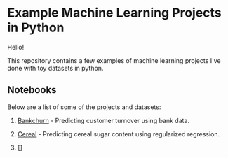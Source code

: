 # Example Machine Learning Projects in Python

Hello!

This repository contains a few examples of machine learning projects I've done with toy datasets in python.

## Notebooks

Below are a list of some of the projects and datasets:

1. [Bankchurn](./bankchurn-dataset/) - Predicting customer turnover using bank data.

2. [Cereal](./cereal-dataset/) - Predicting cereal sugar content using regularized regression.

3. []
